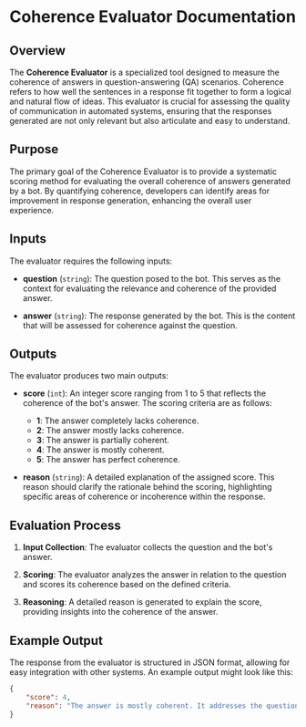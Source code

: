 # Coherence Evaluator Documentation

## Overview

The **Coherence Evaluator** is a specialized tool designed to measure the coherence of answers in question-answering (QA) scenarios. Coherence refers to how well the sentences in a response fit together to form a logical and natural flow of ideas. This evaluator is crucial for assessing the quality of communication in automated systems, ensuring that the responses generated are not only relevant but also articulate and easy to understand.

## Purpose

The primary goal of the Coherence Evaluator is to provide a systematic scoring method for evaluating the overall coherence of answers generated by a bot. By quantifying coherence, developers can identify areas for improvement in response generation, enhancing the overall user experience.

## Inputs

The evaluator requires the following inputs:

- **question** (`string`): The question posed to the bot. This serves as the context for evaluating the relevance and coherence of the provided answer.

- **answer** (`string`): The response generated by the bot. This is the content that will be assessed for coherence against the question.

## Outputs

The evaluator produces two main outputs:

- **score** (`int`): An integer score ranging from 1 to 5 that reflects the coherence of the bot's answer. The scoring criteria are as follows:
  - **1**: The answer completely lacks coherence.
  - **2**: The answer mostly lacks coherence.
  - **3**: The answer is partially coherent.
  - **4**: The answer is mostly coherent.
  - **5**: The answer has perfect coherence.

- **reason** (`string`): A detailed explanation of the assigned score. This reason should clarify the rationale behind the scoring, highlighting specific areas of coherence or incoherence within the response.

## Evaluation Process

1. **Input Collection**: The evaluator collects the question and the bot's answer.

2. **Scoring**: The evaluator analyzes the answer in relation to the question and scores its coherence based on the defined criteria.

3. **Reasoning**: A detailed reason is generated to explain the score, providing insights into the coherence of the answer.

## Example Output

The response from the evaluator is structured in JSON format, allowing for easy integration with other systems. An example output might look like this:

```json
{
    "score": 4,
    "reason": "The answer is mostly coherent. It addresses the question and provides relevant information, though one statement seems slightly disconnected."
}
